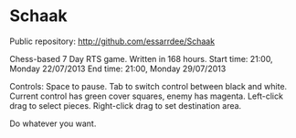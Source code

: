Schaak
======

Public repository: http://github.com/essarrdee/Schaak

Chess-based 7 Day RTS game.
Written in 168 hours.
Start time: 21:00, Monday 22/07/2013
End time: 21:00, Monday 29/07/2013

Controls:
Space to pause.
Tab to switch control between black and white.
Current control has green cover squares, enemy has magenta.
Left-click drag to select pieces.
Right-click drag to set destination area.

Do whatever you want.